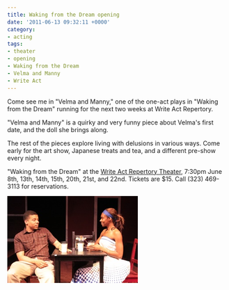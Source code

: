```yaml
---
title: Waking from the Dream opening
date: '2011-06-13 09:32:11 +0000'
category:
- acting
tags:
- theater
- opening
- Waking from the Dream
- Velma and Manny
- Write Act
---
```


Come see me in "Velma and Manny," one of the one-act plays in "Waking from the
Dream" running for the next two weeks at Write Act Repertory.

"Velma and Manny" is a quirky and very funny piece about Velma's first date, and
the doll she brings along.

The rest of the pieces explore living with delusions in various ways. Come early
for the art show, Japanese treats and tea, and a different pre-show every night.

"Waking from the Dream" at the [Write Act Repertory
Theater](https://writeactrep.org/), 7:30pm June 8th, 13th, 14th, 15th, 20th,
21st, and 22nd. Tickets are $15. Call (323) 469-3113 for reservations.

![Velma and Manny](images/waking-from-the-dream-velma-and-manny.jpg)
